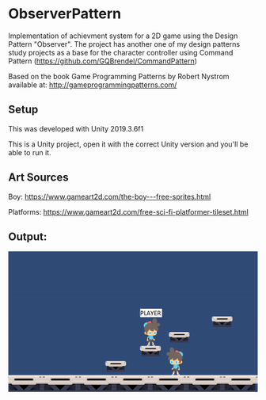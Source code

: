 # ObserverPattern

Implementation of achievment system for a 2D game using the Design Pattern "Observer".
The project has another one of my design patterns study projects as a base for the character controller using Command Pattern (https://github.com/GQBrendel/CommandPattern)

Based on the book Game Programming Patterns by Robert Nystrom available at:
http://gameprogrammingpatterns.com/

## Setup
This was developed with Unity 2019.3.6f1

This is a Unity project, open it with the correct Unity version and you'll be able to run it.

## Art Sources

Boy: https://www.gameart2d.com/the-boy---free-sprites.html

Platforms: https://www.gameart2d.com/free-sci-fi-platformer-tileset.html

## Output:

![](output.gif)